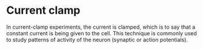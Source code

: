 # Current clamp

In current-clamp experiments, the current is clamped, which is to say that a constant current is being given to the cell. This technique is commonly used to study patterns of activity of the neuron (synaptic or action potentials).
